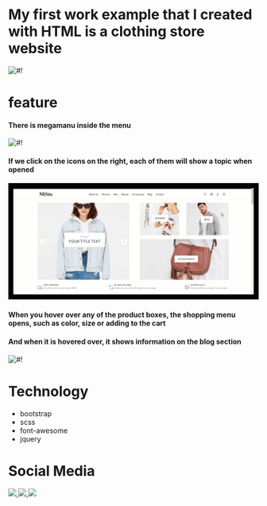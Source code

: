 # My first work example that I created with HTML is a clothing store website
![#!](/assets/readme/screenShot.png "screen home")
# feature
#### There is megamanu inside the menu
![#!](/assets/readme/megaMenu.gif "screen megaMenu")
#### If we click on the icons on the right, each of them will show a topic when opened
![#!](/assets/readme/iconClick.gif "screen iconRight")
#### When you hover over any of the product boxes, the shopping menu opens, such as color, size or adding to the cart
#### And when it is hovered over, it shows information on the blog section
![#!](/assets/readme/hoverElem.gif "screen hoverElem")
# Technology
- bootstrap
- scss
- font-awesome
- jquery
# Social Media
<p>
  <a href="https://www.instagram.com/amirhsn.dev/">
    <img src="https://img.shields.io/badge/Instagram-E4405F?style=flat&logo=instagram&logoColor=white" />
  </a>
  <a href="https://t.me/Amir_fd_null">
    <img src="https://img.shields.io/badge/Telegram-2CA5E0?style=flat&logo=telegram&logoColor=white" />
  </a>
    <a href="https://www.linkedin.com/in/amirhossein-baghmirani/">
    <img src="https://img.shields.io/badge/LinkedIn-0077B5?style=flat&logo=linkedin&logoColor=white" />
  </a>
</p>
